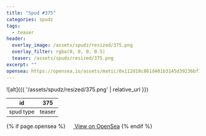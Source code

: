 ```yaml
---
title: "Spud #375"
categories: spudz
tags:
  - teaser
header:
  overlay_image: /assets/spudz/resized/375.png
  overlay_filter: rgba(0, 0, 0, 0.5)
  teaser: /assets/spudz/resized/375.png
excerpt: ""
opensea: https://opensea.io/assets/matic/0x112d18c861d401b3145d39236bf149f01e18beed/375
---
```

![alt]({{ '/assets/spudz/resized/375.png' | relative_url }})

| id | 375 |
|-|-|
| spud type | teaser |

{% if page.opensea %}
<a href="{{page.opensea}}" class="btn btn--info" onclick="window.open(this.href, '_blank'); return false;"><img src="/assets/images/opensea.svg" width="16px"><span>  View on OpenSea</span></a>
{% endif %}
